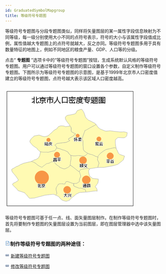 ```yaml
---
id: GraduatedSymbolMapgroup
title: 等级符号专题图
---
```

等级符号专题图与分段专题图类似，同样将矢量图层的某一属性字段信息映射为不同等级，每一级分别使用大小不同的点符号表示，符号的大小与该属性字段值成比例，属性值越大专题图上的点符号就越大，反之亦同。等级符号专题图多用于具有数量特征的地图上，例如不同地区的粮食产量、GDP、人口等的分级。

点击“ **专题图**
”选项卡中的“等级符号专题图”按钮，生成系统默认风格的等级符号专题图。用户可以通过等级符号专题图的窗口设置各个参数，自定义制作等级符号专题图。下图所示为等级符号专题图的示意图，是基于1999年北京市人口密度值建立的等级符号专题图，点符号越大表示该区域人口密度越高。

![](img/GraduatedSymbolMapTheme.png)  
---  
  
等级符号专题图可基于任一点、线、面矢量图层制作。在制作等级符号专题图时，首先将要制作专题图的矢量图层设置为当前图层，即在图层管理器中选中该矢量图层。

### ![](../../img/read.gif)制作等级符号专题图的两种途径：

![](../../img/smalltitle.png) [新建等级符号专题图](GraduatedSymbolMapDefault)

![](../../img/smalltitle.png) [修改等级符号专题图](GraduatedSymbolMapGroupDia)
